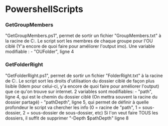 # PowershellScripts


### GetGroupMembers ###
"GetGroupMembers.ps1", permet de sortir un fichier "GroupMembers.txt" à la racine de C:.
Le script sort les membres de chaque groupe pour l'OU ciblé (Y'a encore de quoi faire pour améliorer l'output imo).
Une variable modifiable :
	- "OUFolder", ligne 4


### GetFolderRight ###
"GetFolderRight.ps1", permet de sortir un fichier "FolderRight.txt" à la racine de C:.
Le script sort les droits d'utilisation du dossier ciblé de façon plus lisible (Idem pour celui-ci, y'a encore de quoi faire pour améliorer l'output) que ce qu'on trouve sur internet.
2 variables sont modifiables: 
	- "path", ligne 4, qui est le chemin du dossier ciblé (On mettra souvent la racine du dossier partagé)
	- "pathDepth", ligne 5, qui permet de définir à quelle profondeur le script va chercher les info (0 = racine de "path", 1 = sous-dossier, 2 = sous-dossier de sous-dossier, etc)
Si l'on veut faire TOUS les dossiers, il suffit de supprimer "-Depth $pathDepth" ligne 8 
